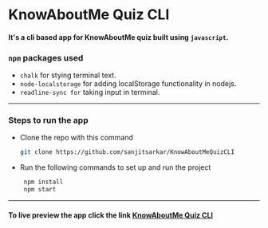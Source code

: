 # KnowAboutMe Quiz CLI
#### It's a cli based app for KnowAboutMe quiz built using `javascript`.
### `npm` packages used
- ``chalk`` for stying terminal text.
- ``node-localstorage`` for adding localStorage functionality in nodejs.
- ``readline-sync for`` taking input in terminal.
---
### Steps to run the app
- Clone the repo with this command

    ```bash
    git clone https://github.com/sanjitsarkar/KnowAboutMeQuizCLI
    ```
- Run the following commands to set up and run the project
   ```bash
    npm install
    npm start
    ```
---
#### To live preview the app click the link [KnowAboutMe Quiz CLI](https://replit.com/@sanjitsarkar/CLIQUIZAPP1?embed=true#quiz_app_1)

